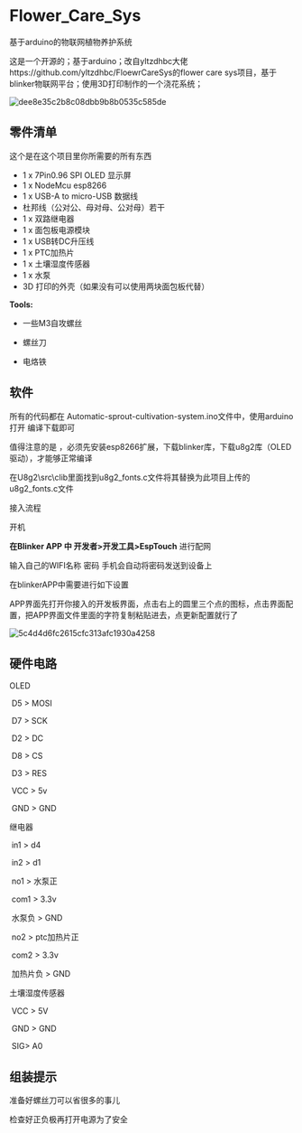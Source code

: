 # Flower_Care_Sys
基于arduino的物联网植物养护系统

这是一个开源的；基于arduino；改自yltzdhbc大佬https://github.com/yltzdhbc/FloewrCareSys的flower care sys项目，基于blinker物联网平台；使用3D打印制作的一个浇花系统；

![dee8e35c2b8c08dbb9b8b0535c585de](D:\GitHub\Flower_Care_Sys\image\dee8e35c2b8c08dbb9b8b0535c585de.jpg)

## 零件清单

这个是在这个项目里你所需要的所有东西

* 1 x 7Pin0.96 SPI OLED 显示屏
* 1 x NodeMcu esp8266
* 1 x USB-A to micro-USB 数据线
* 杜邦线（公对公、母对母、公对母）若干
* 1 x 双路继电器
* 1 x 面包板电源模块
* 1 x USB转DC升压线
* 1 x PTC加热片
* 1 x 土壤湿度传感器
* 1 x 水泵
* 3D 打印的外壳（如果没有可以使用两块面包板代替）

**Tools:**

* 一些M3自攻螺丝

* 螺丝刀

* 电烙铁

## 软件

所有的代码都在 Automatic-sprout-cultivation-system.ino文件中，使用arduino打开 编译下载即可

值得注意的是 ，必须先安装esp8266扩展，下载blinker库，下载u8g2库（OLED驱动），才能够正常编译

在U8g2\src\clib里面找到u8g2_fonts.c文件将其替换为此项目上传的u8g2_fonts.c文件

接入流程 

开机 

**在Blinker APP 中 开发者>开发工具>EspTouch** 进行配网

输入自己的WIFI名称 密码 手机会自动将密码发送到设备上

在blinkerAPP中需要进行如下设置

APP界面先打开你接入的开发板界面，点击右上的圆里三个点的图标，点击界面配置，把APP界面文件里面的字符复制粘贴进去，点更新配置就行了

![5c4d4d6fc2615cfc313afc1930a4258](D:\GitHub\Flower_Care_Sys\image\5c4d4d6fc2615cfc313afc1930a4258.jpg)

## 硬件电路

OLED 

​	 D5      >     MOSI

​     D7      >     SCK

​     D2      >     DC

​     D8      >     CS 

​     D3      >     RES

​	VCC	>	5v

​	GND	>	GND

继电器

​	in1	>		d4

​	in2	>		d1

​	no1	>	水泵正

​	com1	>	3.3v

​	水泵负	>	GND

​	no2	>	ptc加热片正

​	com2	>	3.3v

​	加热片负	>	GND

土壤湿度传感器

​      VCC      >     5V

​      GND      >     GND

​      SIG>     A0

## 组装提示

准备好螺丝刀可以省很多的事儿

检查好正负极再打开电源为了安全